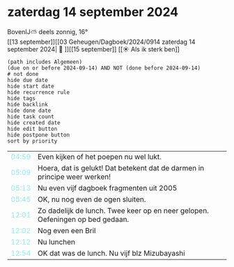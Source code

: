 # zaterdag 14 september 2024

BovenIJ⛅ deels zonnig, 16°<br>[[13 september]][[03 Geheugen/Dagboek/2024/0914 zaterdag 14 september 2024| 📓 ]][[15 september]]
[[☀️ Als ik sterk ben]]
```tasks
(path includes Algemeen)
(due on or before 2024-09-14) AND NOT (done before 2024-09-14)
# not done
hide due date
hide start date
hide recurrence rule
hide tags
hide backlink
hide done date
hide task count
hide created date
hide edit button
hide postpone button 
sort by priority 
```

|                           |                                                                           |
| ------------------------- | ------------------------------------------------------------------------- |
| <font color=#8be9f6>04:59 | Even kijken of het poepen nu wel lukt.                                    |
| <font color=#8be9f6>05:09 | Hoera, dat is gelukt! Dat betekent dat de darmen in principe weer werken! |
| <font color=#8be9f6>05:13 |  Nu even vijf dagboek fragmenten uit 2005 |
| <font color=#8be9f6>05:45 |  OK, nu nog even de ogen sluiten. |
| <font color=#8be9f6>12:01 |  Zo dadelijk de lunch. Twee keer op en neer gelopen. Oefeningen op bed gedaan. |
| <font color=#8be9f6>12:02 |  Nog even een Bril |
| <font color=#8be9f6>12:12 |  Nu lunchen  |
| <font color=#8be9f6>12:54 |  OK dat was de lunch. Nu vijf blz Mizubayashi |
